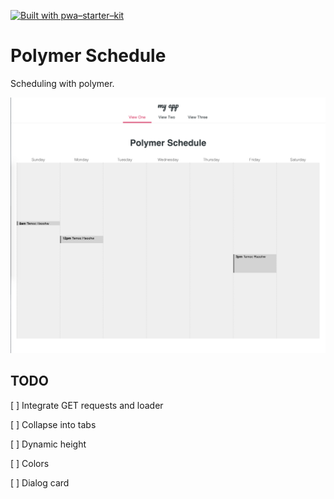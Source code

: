 [![Built with pwa–starter–kit](https://img.shields.io/badge/built_with-pwa–starter–kit_-blue.svg)](https://github.com/Polymer/pwa-starter-kit "Built with pwa–starter–kit")

# Polymer Schedule

Scheduling with polymer.

![screenshot](./images/screenshot.png "Screen Shot")

## TODO

[ ] Integrate GET requests and loader

[ ] Collapse into tabs

[ ] Dynamic height

[ ] Colors

[ ] Dialog card